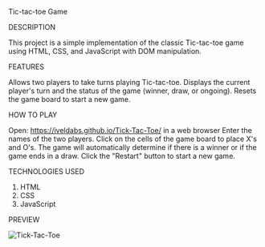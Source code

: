Tic-tac-toe Game

DESCRIPTION

This project is a simple implementation of the classic Tic-tac-toe game using HTML, CSS, and JavaScript with DOM manipulation.

FEATURES

Allows two players to take turns playing Tic-tac-toe.
Displays the current player's turn and the status of the game (winner, draw, or ongoing).
Resets the game board to start a new game.

HOW TO PLAY

Open: https://iveldabs.github.io/Tick-Tac-Toe/ in a web browser
Enter the names of the two players.
Click on the cells of the game board to place X's and O's.
The game will automatically determine if there is a winner or if the game ends in a draw.
Click the "Restart" button to start a new game.

TECHNOLOGIES USED

1. HTML
2. CSS
3. JavaScript

PREVIEW

![Tick-Tac-Toe](https://github.com/IvelDabs/Tick-Tac-Toe/assets/106093453/30903b11-9671-4f13-892a-5cd14523542c)

